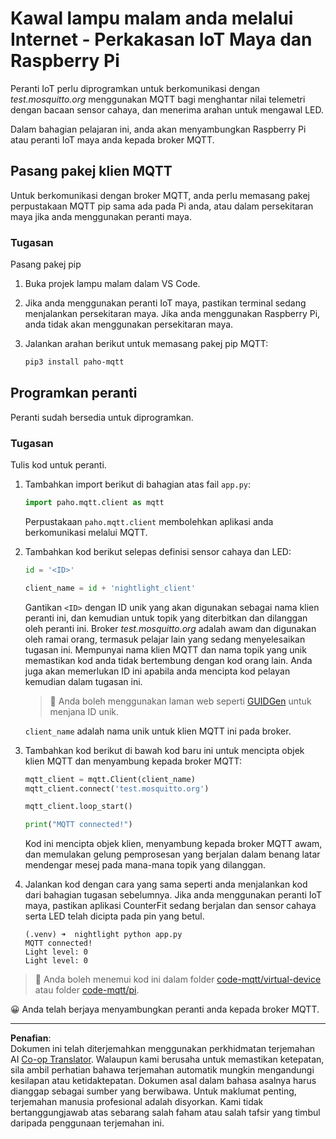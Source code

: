 <!--
CO_OP_TRANSLATOR_METADATA:
{
  "original_hash": "90fb93446e03c38f3c0e4009c2471906",
  "translation_date": "2025-08-28T00:27:32+00:00",
  "source_file": "1-getting-started/lessons/4-connect-internet/single-board-computer-mqtt.md",
  "language_code": "ms"
}
-->
# Kawal lampu malam anda melalui Internet - Perkakasan IoT Maya dan Raspberry Pi

Peranti IoT perlu diprogramkan untuk berkomunikasi dengan *test.mosquitto.org* menggunakan MQTT bagi menghantar nilai telemetri dengan bacaan sensor cahaya, dan menerima arahan untuk mengawal LED.

Dalam bahagian pelajaran ini, anda akan menyambungkan Raspberry Pi atau peranti IoT maya anda kepada broker MQTT.

## Pasang pakej klien MQTT

Untuk berkomunikasi dengan broker MQTT, anda perlu memasang pakej perpustakaan MQTT pip sama ada pada Pi anda, atau dalam persekitaran maya jika anda menggunakan peranti maya.

### Tugasan

Pasang pakej pip

1. Buka projek lampu malam dalam VS Code.

1. Jika anda menggunakan peranti IoT maya, pastikan terminal sedang menjalankan persekitaran maya. Jika anda menggunakan Raspberry Pi, anda tidak akan menggunakan persekitaran maya.

1. Jalankan arahan berikut untuk memasang pakej pip MQTT:

    ```sh
    pip3 install paho-mqtt
    ```

## Programkan peranti

Peranti sudah bersedia untuk diprogramkan.

### Tugasan

Tulis kod untuk peranti.

1. Tambahkan import berikut di bahagian atas fail `app.py`:

    ```python
    import paho.mqtt.client as mqtt
    ```

    Perpustakaan `paho.mqtt.client` membolehkan aplikasi anda berkomunikasi melalui MQTT.

1. Tambahkan kod berikut selepas definisi sensor cahaya dan LED:

    ```python
    id = '<ID>'

    client_name = id + 'nightlight_client'
    ```

    Gantikan `<ID>` dengan ID unik yang akan digunakan sebagai nama klien peranti ini, dan kemudian untuk topik yang diterbitkan dan dilanggan oleh peranti ini. Broker *test.mosquitto.org* adalah awam dan digunakan oleh ramai orang, termasuk pelajar lain yang sedang menyelesaikan tugasan ini. Mempunyai nama klien MQTT dan nama topik yang unik memastikan kod anda tidak bertembung dengan kod orang lain. Anda juga akan memerlukan ID ini apabila anda mencipta kod pelayan kemudian dalam tugasan ini.

    > 💁 Anda boleh menggunakan laman web seperti [GUIDGen](https://www.guidgen.com) untuk menjana ID unik.

    `client_name` adalah nama unik untuk klien MQTT ini pada broker.

1. Tambahkan kod berikut di bawah kod baru ini untuk mencipta objek klien MQTT dan menyambung kepada broker MQTT:

    ```python
    mqtt_client = mqtt.Client(client_name)
    mqtt_client.connect('test.mosquitto.org')
    
    mqtt_client.loop_start()

    print("MQTT connected!")
    ```

    Kod ini mencipta objek klien, menyambung kepada broker MQTT awam, dan memulakan gelung pemprosesan yang berjalan dalam benang latar mendengar mesej pada mana-mana topik yang dilanggan.

1. Jalankan kod dengan cara yang sama seperti anda menjalankan kod dari bahagian tugasan sebelumnya. Jika anda menggunakan peranti IoT maya, pastikan aplikasi CounterFit sedang berjalan dan sensor cahaya serta LED telah dicipta pada pin yang betul.

    ```output
    (.venv) ➜  nightlight python app.py 
    MQTT connected!
    Light level: 0
    Light level: 0
    ```

> 💁 Anda boleh menemui kod ini dalam folder [code-mqtt/virtual-device](../../../../../1-getting-started/lessons/4-connect-internet/code-mqtt/virtual-device) atau folder [code-mqtt/pi](../../../../../1-getting-started/lessons/4-connect-internet/code-mqtt/pi).

😀 Anda telah berjaya menyambungkan peranti anda kepada broker MQTT.

---

**Penafian**:  
Dokumen ini telah diterjemahkan menggunakan perkhidmatan terjemahan AI [Co-op Translator](https://github.com/Azure/co-op-translator). Walaupun kami berusaha untuk memastikan ketepatan, sila ambil perhatian bahawa terjemahan automatik mungkin mengandungi kesilapan atau ketidaktepatan. Dokumen asal dalam bahasa asalnya harus dianggap sebagai sumber yang berwibawa. Untuk maklumat penting, terjemahan manusia profesional adalah disyorkan. Kami tidak bertanggungjawab atas sebarang salah faham atau salah tafsir yang timbul daripada penggunaan terjemahan ini.
